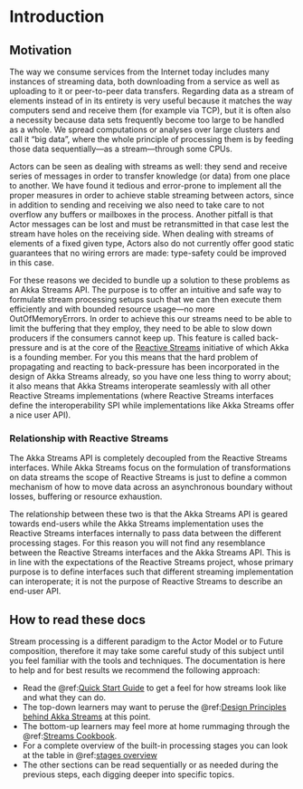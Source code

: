 # Introduction

## Motivation

The way we consume services from the Internet today includes many instances of
streaming data, both downloading from a service as well as uploading to it or
peer-to-peer data transfers. Regarding data as a stream of elements instead of
in its entirety is very useful because it matches the way computers send and
receive them (for example via TCP), but it is often also a necessity because
data sets frequently become too large to be handled as a whole. We spread
computations or analyses over large clusters and call it “big data”, where the
whole principle of processing them is by feeding those data sequentially—as a
stream—through some CPUs.

Actors can be seen as dealing with streams as well: they send and receive
series of messages in order to transfer knowledge (or data) from one place to
another. We have found it tedious and error-prone to implement all the proper
measures in order to achieve stable streaming between actors, since in addition
to sending and receiving we also need to take care to not overflow any buffers
or mailboxes in the process. Another pitfall is that Actor messages can be lost
and must be retransmitted in that case lest the stream have holes on the
receiving side. When dealing with streams of elements of a fixed given type,
Actors also do not currently offer good static guarantees that no wiring errors
are made: type-safety could be improved in this case.

For these reasons we decided to bundle up a solution to these problems as an
Akka Streams API. The purpose is to offer an intuitive and safe way to
formulate stream processing setups such that we can then execute them
efficiently and with bounded resource usage—no more OutOfMemoryErrors. In order
to achieve this our streams need to be able to limit the buffering that they
employ, they need to be able to slow down producers if the consumers cannot
keep up. This feature is called back-pressure and is at the core of the
[Reactive Streams](http://reactive-streams.org/) initiative of which Akka is a
founding member. For you this means that the hard problem of propagating and
reacting to back-pressure has been incorporated in the design of Akka Streams
already, so you have one less thing to worry about; it also means that Akka
Streams interoperate seamlessly with all other Reactive Streams implementations
(where Reactive Streams interfaces define the interoperability SPI while
implementations like Akka Streams offer a nice user API).

### Relationship with Reactive Streams

The Akka Streams API is completely decoupled from the Reactive Streams
interfaces. While Akka Streams focus on the formulation of transformations on
data streams the scope of Reactive Streams is just to define a common mechanism
of how to move data across an asynchronous boundary without losses, buffering
or resource exhaustion.

The relationship between these two is that the Akka Streams API is geared
towards end-users while the Akka Streams implementation uses the Reactive
Streams interfaces internally to pass data between the different processing
stages. For this reason you will not find any resemblance between the Reactive
Streams interfaces and the Akka Streams API. This is in line with the
expectations of the Reactive Streams project, whose primary purpose is to
define interfaces such that different streaming implementation can
interoperate; it is not the purpose of Reactive Streams to describe an end-user
API.

## How to read these docs

Stream processing is a different paradigm to the Actor Model or to Future
composition, therefore it may take some careful study of this subject until you
feel familiar with the tools and techniques. The documentation is here to help
and for best results we recommend the following approach:

 * Read the @ref:[Quick Start Guide](stream-quickstart.md#stream-quickstart) to get a feel for how streams
look like and what they can do.
 * The top-down learners may want to peruse the @ref:[Design Principles behind Akka Streams](../general/stream/stream-design.md) at this
point.
 * The bottom-up learners may feel more at home rummaging through the
@ref:[Streams Cookbook](stream-cookbook.md).
 * For a complete overview of the built-in processing stages you can look at the
table in @ref:[stages overview](stages-overview.md)
 * The other sections can be read sequentially or as needed during the previous
steps, each digging deeper into specific topics.